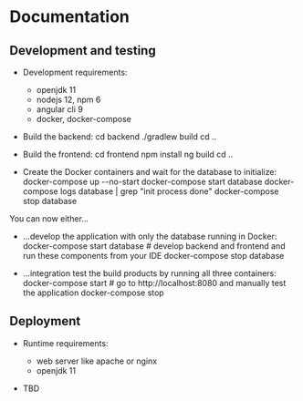 # Documentation

## Development and testing

* Development requirements:
  * openjdk 11
  * nodejs 12, npm 6
  * angular cli 9
  * docker, docker-compose

* Build the backend:
      cd backend
      ./gradlew build
      cd ..

* Build the frontend:
      cd frontend
      npm install
      ng build
      cd ..

* Create the Docker containers and wait for the database to initialize:
      docker-compose up --no-start
      docker-compose start database
      docker-compose logs database | grep "init process done"
      docker-compose stop database

You can now either...

* ...develop the application with only the database running in Docker:
      docker-compose start database
      # develop backend and frontend and run these components from your IDE
      docker-compose stop database

* ...integration test the build products by running all three containers:
      docker-compose start
      # go to http://localhost:8080 and manually test the application
      docker-compose stop

## Deployment

* Runtime requirements:
  * web server like apache or nginx
  * openjdk 11

* TBD

